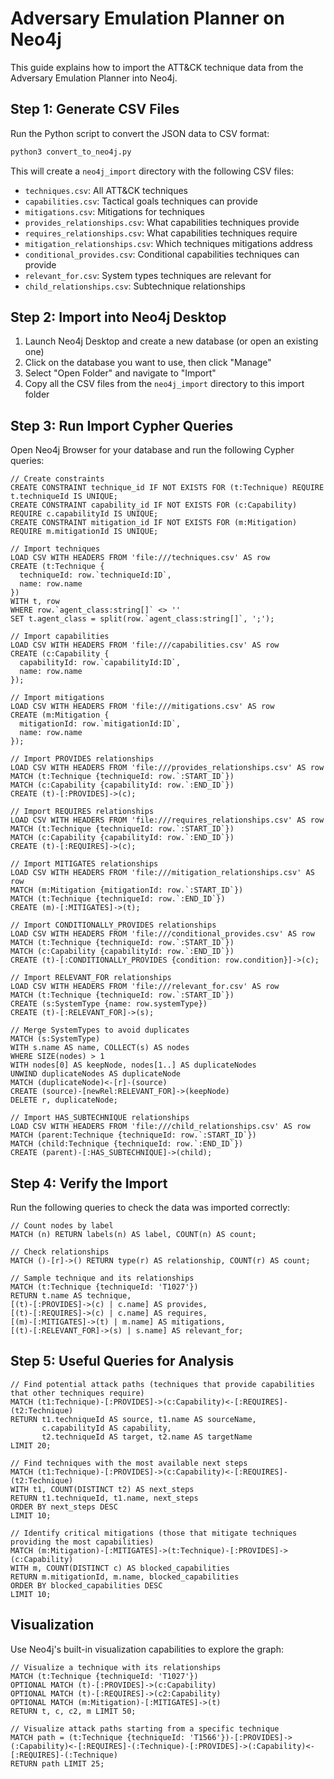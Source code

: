 # Adversary Emulation Planner on Neo4j

This guide explains how to import the ATT&CK technique data from the Adversary Emulation Planner into Neo4j.

## Step 1: Generate CSV Files

Run the Python script to convert the JSON data to CSV format:

```bash
python3 convert_to_neo4j.py
```

This will create a `neo4j_import` directory with the following CSV files:
- `techniques.csv`: All ATT&CK techniques
- `capabilities.csv`: Tactical goals techniques can provide
- `mitigations.csv`: Mitigations for techniques
- `provides_relationships.csv`: What capabilities techniques provide
- `requires_relationships.csv`: What capabilities techniques require
- `mitigation_relationships.csv`: Which techniques mitigations address
- `conditional_provides.csv`: Conditional capabilities techniques can provide
- `relevant_for.csv`: System types techniques are relevant for
- `child_relationships.csv`: Subtechnique relationships

## Step 2: Import into Neo4j Desktop

1. Launch Neo4j Desktop and create a new database (or open an existing one)
2. Click on the database you want to use, then click "Manage"
3. Select "Open Folder" and navigate to "Import"
4. Copy all the CSV files from the `neo4j_import` directory to this import folder

## Step 3: Run Import Cypher Queries

Open Neo4j Browser for your database and run the following Cypher queries:

```cypher
// Create constraints
CREATE CONSTRAINT technique_id IF NOT EXISTS FOR (t:Technique) REQUIRE t.techniqueId IS UNIQUE;
CREATE CONSTRAINT capability_id IF NOT EXISTS FOR (c:Capability) REQUIRE c.capabilityId IS UNIQUE;
CREATE CONSTRAINT mitigation_id IF NOT EXISTS FOR (m:Mitigation) REQUIRE m.mitigationId IS UNIQUE;

// Import techniques
LOAD CSV WITH HEADERS FROM 'file:///techniques.csv' AS row
CREATE (t:Technique {
  techniqueId: row.`techniqueId:ID`,
  name: row.name
})
WITH t, row
WHERE row.`agent_class:string[]` <> ''
SET t.agent_class = split(row.`agent_class:string[]`, ';');

// Import capabilities
LOAD CSV WITH HEADERS FROM 'file:///capabilities.csv' AS row
CREATE (c:Capability {
  capabilityId: row.`capabilityId:ID`,
  name: row.name
});

// Import mitigations
LOAD CSV WITH HEADERS FROM 'file:///mitigations.csv' AS row
CREATE (m:Mitigation {
  mitigationId: row.`mitigationId:ID`,
  name: row.name
});

// Import PROVIDES relationships
LOAD CSV WITH HEADERS FROM 'file:///provides_relationships.csv' AS row
MATCH (t:Technique {techniqueId: row.`:START_ID`})
MATCH (c:Capability {capabilityId: row.`:END_ID`})
CREATE (t)-[:PROVIDES]->(c);

// Import REQUIRES relationships
LOAD CSV WITH HEADERS FROM 'file:///requires_relationships.csv' AS row
MATCH (t:Technique {techniqueId: row.`:START_ID`})
MATCH (c:Capability {capabilityId: row.`:END_ID`})
CREATE (t)-[:REQUIRES]->(c);

// Import MITIGATES relationships
LOAD CSV WITH HEADERS FROM 'file:///mitigation_relationships.csv' AS row
MATCH (m:Mitigation {mitigationId: row.`:START_ID`})
MATCH (t:Technique {techniqueId: row.`:END_ID`})
CREATE (m)-[:MITIGATES]->(t);

// Import CONDITIONALLY_PROVIDES relationships
LOAD CSV WITH HEADERS FROM 'file:///conditional_provides.csv' AS row
MATCH (t:Technique {techniqueId: row.`:START_ID`})
MATCH (c:Capability {capabilityId: row.`:END_ID`})
CREATE (t)-[:CONDITIONALLY_PROVIDES {condition: row.condition}]->(c);

// Import RELEVANT_FOR relationships
LOAD CSV WITH HEADERS FROM 'file:///relevant_for.csv' AS row
MATCH (t:Technique {techniqueId: row.`:START_ID`})
CREATE (s:SystemType {name: row.systemType})
CREATE (t)-[:RELEVANT_FOR]->(s);

// Merge SystemTypes to avoid duplicates
MATCH (s:SystemType)
WITH s.name AS name, COLLECT(s) AS nodes
WHERE SIZE(nodes) > 1
WITH nodes[0] AS keepNode, nodes[1..] AS duplicateNodes
UNWIND duplicateNodes AS duplicateNode
MATCH (duplicateNode)<-[r]-(source)
CREATE (source)-[newRel:RELEVANT_FOR]->(keepNode)
DELETE r, duplicateNode;

// Import HAS_SUBTECHNIQUE relationships
LOAD CSV WITH HEADERS FROM 'file:///child_relationships.csv' AS row
MATCH (parent:Technique {techniqueId: row.`:START_ID`})
MATCH (child:Technique {techniqueId: row.`:END_ID`})
CREATE (parent)-[:HAS_SUBTECHNIQUE]->(child);
```

## Step 4: Verify the Import

Run the following queries to check the data was imported correctly:

```cypher
// Count nodes by label
MATCH (n) RETURN labels(n) AS label, COUNT(n) AS count;

// Check relationships
MATCH ()-[r]->() RETURN type(r) AS relationship, COUNT(r) AS count;

// Sample technique and its relationships
MATCH (t:Technique {techniqueId: 'T1027'})
RETURN t.name AS technique,
[(t)-[:PROVIDES]->(c) | c.name] AS provides,
[(t)-[:REQUIRES]->(c) | c.name] AS requires,
[(m)-[:MITIGATES]->(t) | m.name] AS mitigations,
[(t)-[:RELEVANT_FOR]->(s) | s.name] AS relevant_for;
```

## Step 5: Useful Queries for Analysis

```cypher
// Find potential attack paths (techniques that provide capabilities that other techniques require)
MATCH (t1:Technique)-[:PROVIDES]->(c:Capability)<-[:REQUIRES]-(t2:Technique)
RETURN t1.techniqueId AS source, t1.name AS sourceName, 
       c.capabilityId AS capability, 
       t2.techniqueId AS target, t2.name AS targetName
LIMIT 20;

// Find techniques with the most available next steps
MATCH (t1:Technique)-[:PROVIDES]->(c:Capability)<-[:REQUIRES]-(t2:Technique)
WITH t1, COUNT(DISTINCT t2) AS next_steps
RETURN t1.techniqueId, t1.name, next_steps
ORDER BY next_steps DESC
LIMIT 10;

// Identify critical mitigations (those that mitigate techniques providing the most capabilities)
MATCH (m:Mitigation)-[:MITIGATES]->(t:Technique)-[:PROVIDES]->(c:Capability)
WITH m, COUNT(DISTINCT c) AS blocked_capabilities
RETURN m.mitigationId, m.name, blocked_capabilities
ORDER BY blocked_capabilities DESC
LIMIT 10;
```

## Visualization

Use Neo4j's built-in visualization capabilities to explore the graph:

```cypher
// Visualize a technique with its relationships
MATCH (t:Technique {techniqueId: 'T1027'})
OPTIONAL MATCH (t)-[:PROVIDES]->(c:Capability)
OPTIONAL MATCH (t)-[:REQUIRES]->(c2:Capability)
OPTIONAL MATCH (m:Mitigation)-[:MITIGATES]->(t)
RETURN t, c, c2, m LIMIT 50;

// Visualize attack paths starting from a specific technique
MATCH path = (t:Technique {techniqueId: 'T1566'})-[:PROVIDES]->(:Capability)<-[:REQUIRES]-(:Technique)-[:PROVIDES]->(:Capability)<-[:REQUIRES]-(:Technique)
RETURN path LIMIT 25;
```
